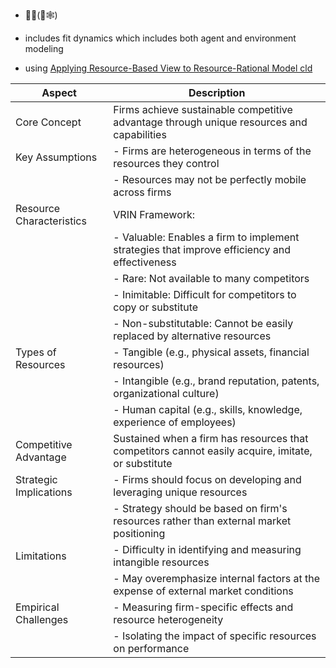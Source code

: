 - 🧍‍♀️(📍🕸️)

- includes fit dynamics which includes both agent and environment modeling
- using [Applying Resource-Based View to Resource-Rational Model cld]( https://claude.ai/chat/9b052c30-69fd-46ca-bdcb-2cbe9a2a8422) 

| Aspect | Description |
|--------|-------------|
| Core Concept | Firms achieve sustainable competitive advantage through unique resources and capabilities |
| Key Assumptions | - Firms are heterogeneous in terms of the resources they control |
|  | - Resources may not be perfectly mobile across firms |
| Resource Characteristics | VRIN Framework: |
|  | - Valuable: Enables a firm to implement strategies that improve efficiency and effectiveness |
|  | - Rare: Not available to many competitors |
|  | - Inimitable: Difficult for competitors to copy or substitute |
|  | - Non-substitutable: Cannot be easily replaced by alternative resources |
| Types of Resources | - Tangible (e.g., physical assets, financial resources) |
|  | - Intangible (e.g., brand reputation, patents, organizational culture) |
|  | - Human capital (e.g., skills, knowledge, experience of employees) |
| Competitive Advantage | Sustained when a firm has resources that competitors cannot easily acquire, imitate, or substitute |
| Strategic Implications | - Firms should focus on developing and leveraging unique resources |
|  | - Strategy should be based on firm's resources rather than external market positioning |
| Limitations | - Difficulty in identifying and measuring intangible resources |
|  | - May overemphasize internal factors at the expense of external market conditions |
| Empirical Challenges | - Measuring firm-specific effects and resource heterogeneity |
|  | - Isolating the impact of specific resources on performance |
